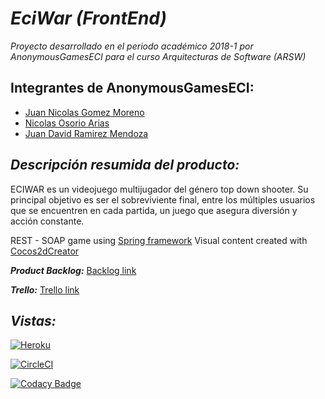 ***EciWar (FrontEnd)***
======

*Proyecto desarrollado en el periodo académico 2018-1 por AnonymousGamesECI para el curso Arquitecturas de Software (ARSW)*

  Integrantes de AnonymousGamesECI:
  -------
  - [Juan Nicolas Gomez Moreno](https://github.com/JuanNicolasGomez)
  - [Nicolas Osorio Arias](https://github.com/Nixperful)
  - [Juan David Ramirez Mendoza](https://github.com/CAPJackie)


*_Descripción resumida del producto:_*
------- 
ECIWAR es un videojuego multijugador del género top down shooter. Su principal objetivo es ser el sobreviviente final, entre los múltiples usuarios que se encuentren en cada partida, un juego que asegura diversión y acción constante.  

REST - SOAP game using [Spring framework](https://spring.io/)
Visual content created with [Cocos2dCreator](http://www.cocos2d-x.org/)

***Product Backlog:*** [Backlog link](https://docs.google.com/spreadsheets/d/19JKvv0GIBZ0oan29yM9k0vAytdKsUeSJAGqyYWmZSj4/edit#gid=0)


***Trello:*** [Trello link](https://trello.com/b/1fNptMsM/arsw-2018-1-eciwar-historias)

*_Vistas:_*
------- 
[![Heroku](https://wmpics.pics/di-NNAT.png)](https://eciwarapi.herokuapp.com/)

[![CircleCI](https://circleci.com/gh/AnonymousGamesECI/BackendECIWAR.svg?style=svg)](https://circleci.com/gh/AnonymousGamesECI/BackendECIWAR)

[![Codacy Badge](https://api.codacy.com/project/badge/Grade/bf0410d2a5ba4bae83ade3bd59cdceac)](https://www.codacy.com/app/AnonymousGamesEci/EciWar?utm_source=github.com&amp;utm_medium=referral&amp;utm_content=AnonymousGamesECI/EciWar&amp;utm_campaign=Badge_Grade)
